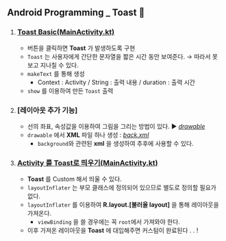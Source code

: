 ## Android Programming _ Toast 🍟

1. ### [Toast Basic(MainActivity.kt)](./app/src/main/java/com/example/toast/MainActivity.kt)
    - 버튼을 클릭하면 **Toast** 가 발생하도록 구현
    - `Toast` 는 사용자에게 간단한 문자열을 짧은 시간 동안 보여준다. → 따라서 못보고 지나칠 수 있다.
    - `makeText` 를 통해 생성
        - Context : Activity / String : 출력 내용 / duration : 출력 시간
    - `show` 를 이용하여 만든 `Toast` 출력
2. ### [레이아웃 추가 기능]
    - 선의 좌표, 속성값을 이용하여 그림을 그리는 방법이 있다. ▶ *[drawable](./app/src/main/res/drawable)*
    - `drawable` 에서 **XML** 파일 하나 생성 : *[back.xml](./app/src/main/res/drawable/back.xml)*
        - `background`와 관련된 **xml** 을 생성하여 추후에 사용할 수 있다.
3. ### [Activity 를 Toast로 띄우기(MainActivity.kt)](./app/src/main/java/com/example/toast/MainActivity.kt)
    -   **Toast** 를 Custom 해서 띄울 수 있다.
    - `layoutInflater` 는 부모 클래스에 정의되어 있으므로 별도로 정의할 필요가 없다.
    - `layoutInflater` 를 이용하여 **R.layout.[불러올 layout]** 을 통해 레이아웃을 가져온다.
        - `viewBinding` 을 쓸 경우에는 꼭 `root`에서 가져와야 한다.
    - 이후 가져온 레이아웃을 **Toast** 에 대입해주면 커스텀이 완료된다 . . !